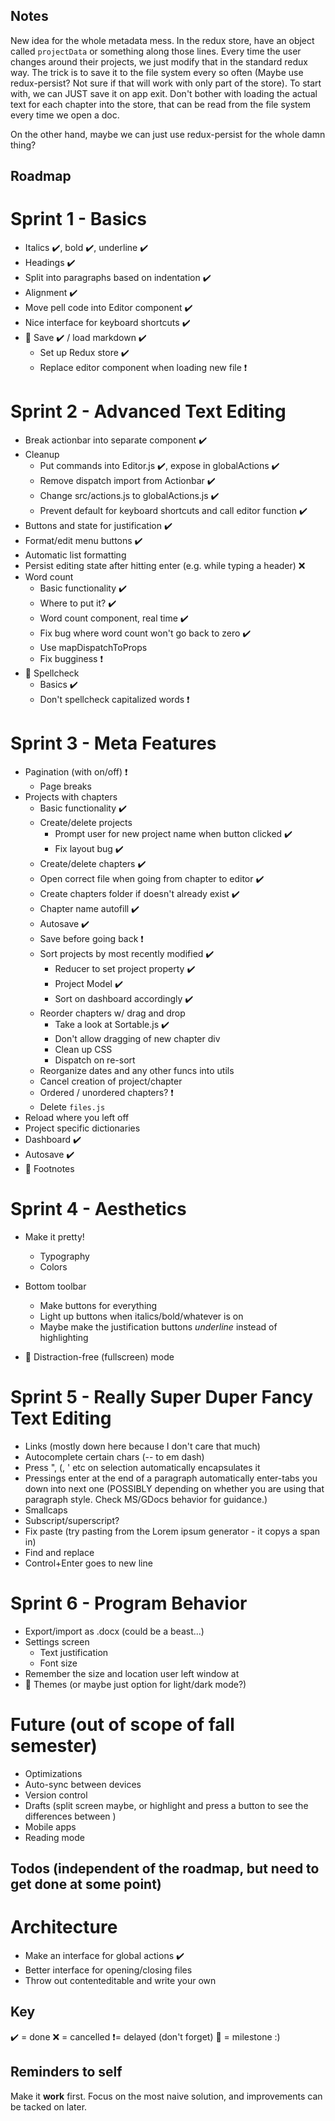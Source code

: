 ## Notes

New idea for the whole metadata mess. In the redux store, have an object called `projectData` or something along those lines. Every time the user changes around their projects, we just modify that in the standard redux way. The trick is to save it to the file system every so often (Maybe use redux-persist? Not sure if that will work with only part of the store). To start with, we can JUST save it on app exit. Don't bother with loading the actual text for each chapter into the store, that can be read from the file system every time we open a doc.

On the other hand, maybe we can just use redux-persist for the whole damn thing?

## Roadmap

# Sprint 1 - Basics
- Italics ✔️, bold ✔️, underline ✔️
- Headings ✔️
- Split into paragraphs based on indentation ✔️
- Alignment ✔️
- Move pell code into Editor component ✔️
- Nice interface for keyboard shortcuts ✔️
- 💎 Save ✔️ / load markdown ✔️
  - Set up Redux store ✔️
  - Replace editor component when loading new file ❗

# Sprint 2 - Advanced Text Editing
- Break actionbar into separate component ✔️
- Cleanup
  - Put commands into Editor.js ✔️, expose in globalActions ✔️
  - Remove dispatch import from Actionbar ✔️
  - Change src/actions.js to globalActions.js ✔️
  - Prevent default for keyboard shortcuts and call editor function ✔️
- Buttons and state for justification ✔️
- Format/edit menu buttons ✔️
- Automatic list formatting
- Persist editing state after hitting enter (e.g. while typing a header) ❌
- Word count
  - Basic functionality ✔️
  - Where to put it? ✔️
  - Word count component, real time ✔️
  - Fix bug where word count won't go back to zero ✔️
  - Use mapDispatchToProps
  - Fix bugginess ❗
- 💎 Spellcheck
  - Basics ✔️
  - Don't spellcheck capitalized words ❗

# Sprint 3 - Meta Features
- Pagination (with on/off) ❗
  - Page breaks
- Projects with chapters
  - Basic functionality ✔️
  - Create/delete projects
    - Prompt user for new project name when button clicked ✔️
    - Fix layout bug ✔️
  - Create/delete chapters ✔️
  - Open correct file when going from chapter to editor ✔️
  - Create chapters folder if doesn't already exist ✔️
  - Chapter name autofill ✔️
  - Autosave ✔️
  - Save before going back ❗
  - Sort projects by most recently modified ✔️
    - Reducer to set project property ✔️
    - Project Model ✔️
    - Sort on dashboard accordingly ✔️
  - Reorder chapters w/ drag and drop
    - Take a look at Sortable.js ✔️
    - Don't allow dragging of new chapter div
    - Clean up CSS
    - Dispatch on re-sort
  - Reorganize dates and any other funcs into utils 
  - Cancel creation of project/chapter
  - Ordered / unordered chapters? ❗
  - Delete `files.js`
- Reload where you left off
- Project specific dictionaries
- Dashboard ✔️
- Autosave ✔️
- 💎 Footnotes

# Sprint 4 - Aesthetics
- Make it pretty!
  - Typography
  - Colors
- Bottom toolbar
  - Make buttons for everything
  - Light up buttons when italics/bold/whatever is on
  - Maybe make the justification buttons *underline* instead of highlighting

- 💎 Distraction-free (fullscreen) mode

# Sprint 5 - Really Super Duper Fancy Text Editing
- Links (mostly down here because I don't care that much)
- Autocomplete certain chars (-- to em dash)
- Press ", (, ' etc on selection automatically encapsulates it
- Pressings enter at the end of a paragraph automatically enter-tabs you down into next one (POSSIBLY depending on whether you are using that paragraph style. Check MS/GDocs behavior for guidance.)
- Smallcaps
- Subscript/superscript?
- Fix paste (try pasting from the Lorem ipsum generator - it copys a span in)
- Find and replace
- Control+Enter goes to new line

# Sprint 6 - Program Behavior
- Export/import as .docx (could be a beast...)
- Settings screen
  - Text justification
  - Font size
- Remember the size and location user left window at
- 💎 Themes (or maybe just option for light/dark mode?)

# Future (out of scope of fall semester)
- Optimizations
- Auto-sync between devices
- Version control
- Drafts (split screen maybe, or highlight and press a button to see the differences between )
- Mobile apps
- Reading mode

## Todos (independent of the roadmap, but need to get done at some point)

# Architecture
- Make an interface for global actions ✔️
- Better interface for opening/closing files
- Throw out contenteditable and write your own

## Key
✔️ = done
❌ = cancelled
❗= delayed (don't forget)
💎 = milestone :)

## Reminders to self

Make it **work** first. Focus on the most naive solution, and improvements can be tacked on later.
